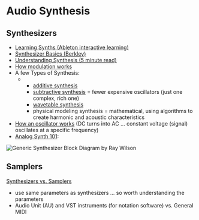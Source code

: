 # Audio Synthesis

## **Synthesizers**

* [Learning Synths \(Ableton interactive learning\)](https://learningsynths.ableton.com/)
* [Synthesizer Basics \(Berkley\)](https://www.youtube.com/watch?v=c3udLCvoCC0)
* [Understanding Synthesis \(5 minute read\)](https://medium.com/@dennisstoelwinder/understanding-every-synthesizer-in-a-5-minute-read-7af0a4a3a920)
* [How modulation works](https://www.youtube.com/watch?v=vvBl3YUBUyY&feature=youtu.be&t=3)
* A few Types of Synthesis:
  * * [additive synthesis](https://www.youtube.com/watch?v=wGkdb6YlLgg)
    * [subtractive synthesis](https://www.youtube.com/watch?v=vyXVcasmq78) = fewer expensive oscillators \(just one complex, rich one\)
    * [wavetable synthesis](https://theproaudiofiles.com/sound-synthesis-basics/)
    * physical modeling synthesis = mathematical, using algorithms to create harmonic and acoustic characteristics
* [How an oscillator works](http://ffden-2.phys.uaf.edu/webproj/212_spring_2014/Dustin_Bourque/11641412325355fa988d392/oscillators.html) \(DC turns into AC … constant voltage \(signal\) oscillates at a specific frequency\)
* [Analog Synth 101](http://musicfromouterspace.com/analogsynth_new/ELECTRONICS/analogsynth101.html):

![Generic Synthesizer Block Diagram by Ray Wilson](http://musicfromouterspace.com/analogsynth_new/ELECTRONICS/analog_synth_101/analog_synth_101.gif)

## **Samplers**

[Synthesizers vs. Samplers](http://digitalsoundandmusic.com/6-1-6-synthesizers-vs-samplers/)

* use same parameters as synthesizers … so worth understanding the parameters
* Audio Unit \(AU\) and VST instruments \(for notation software\) vs. General MIDI

